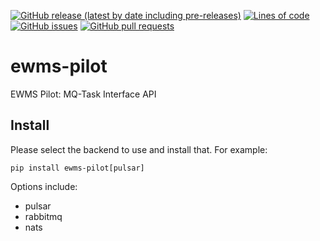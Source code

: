 <!--- Top of README Badges (automated) --->
[![GitHub release (latest by date including pre-releases)](https://img.shields.io/github/v/release/Observation-Management-Service/ewms-pilot?include_prereleases)](https://github.com/Observation-Management-Service/ewms-pilot/) [![Lines of code](https://img.shields.io/tokei/lines/github/Observation-Management-Service/ewms-pilot)](https://github.com/Observation-Management-Service/ewms-pilot/) [![GitHub issues](https://img.shields.io/github/issues/Observation-Management-Service/ewms-pilot)](https://github.com/Observation-Management-Service/ewms-pilot/issues?q=is%3Aissue+sort%3Aupdated-desc+is%3Aopen) [![GitHub pull requests](https://img.shields.io/github/issues-pr/Observation-Management-Service/ewms-pilot)](https://github.com/Observation-Management-Service/ewms-pilot/pulls?q=is%3Apr+sort%3Aupdated-desc+is%3Aopen)
<!--- End of README Badges (automated) --->

# ewms-pilot

EWMS Pilot: MQ-Task Interface API

## Install

Please select the backend to use and install that. For example:

```
pip install ewms-pilot[pulsar]
```

Options include:

* pulsar
* rabbitmq
* nats
